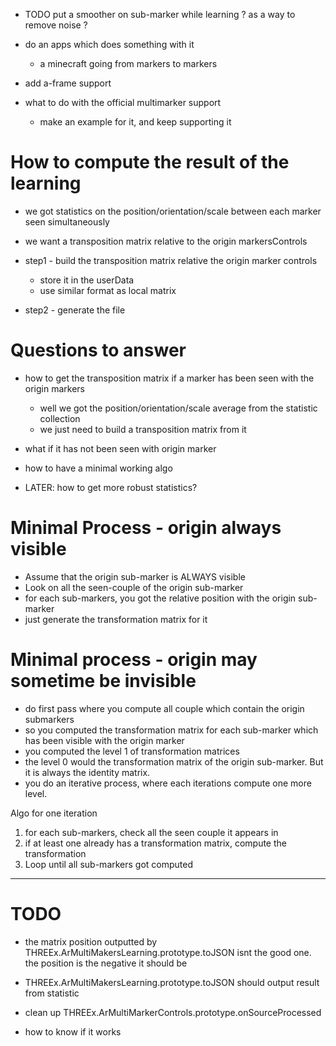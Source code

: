 - TODO put a smoother on sub-marker while learning ? as a way to remove noise ?
- do an apps which does something with it
  - a minecraft going from markers to markers

- add a-frame support
- what to do with the official multimarker support
  - make an example for it, and keep supporting it



# How to compute the result of the learning
- we got statistics on the position/orientation/scale between each marker seen simultaneously
- we want a transposition matrix relative to the origin markersControls

- step1 - build the transposition matrix relative the origin marker controls
  - store it in the userData
  - use similar format as local matrix
- step2 - generate the file
 

# Questions to answer
- how to get the transposition matrix if a marker has been seen with the origin markers
  - well we got the position/orientation/scale average from the statistic collection
  - we just need to build a transposition matrix from it
- what if it has not been seen with origin marker

- how to have a minimal working algo

- LATER: how to get more robust statistics?

# Minimal Process - origin always visible
- Assume that the origin sub-marker is ALWAYS visible
- Look on all the seen-couple of the origin sub-marker
- for each sub-markers, you got the relative position with the origin sub-marker
- just generate the transformation matrix for it

# Minimal process - origin may sometime be invisible
- do first pass where you compute all couple which contain the origin submarkers
- so you computed the transformation matrix for each sub-marker which has been 
  visible with the origin marker
- you computed the level 1 of transformation matrices
- the level 0 would the transformation matrix of the origin sub-marker. But it is 
  always the identity matrix.
- you do an iterative process, where each iterations compute one more level.

Algo for one iteration
1. for each sub-markers, check all the seen couple it appears in
2. if at least one already has a transformation matrix, compute the transformation
3. Loop until all sub-markers got computed

  


---

# TODO
- the matrix position outputted by THREEx.ArMultiMakersLearning.prototype.toJSON 
  isnt the good one. the position is the negative it should be

- THREEx.ArMultiMakersLearning.prototype.toJSON should output result from statistic

- clean up THREEx.ArMultiMarkerControls.prototype.onSourceProcessed


- how to know if it works
